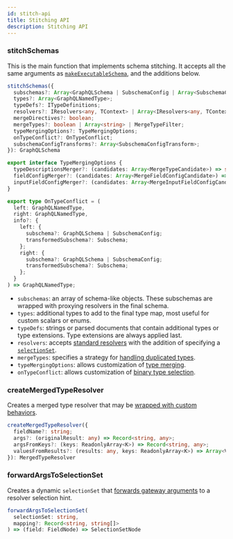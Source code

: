 ```yaml
---
id: stitch-api
title: Stitching API
description: Stitching API
---
```


### stitchSchemas

This is the main function that implements schema stitching. It accepts all the same arguments as [`makeExecutableSchema`](/docs/generate-schema/), and the additions below.

```ts
stitchSchemas({
  subschemas?: Array<GraphQLSchema | SubschemaConfig | Array<SubschemaConfig>>;
  types?: Array<GraphQLNamedType>;
  typeDefs?: ITypeDefinitions;
  resolvers?: IResolvers<any, TContext> | Array<IResolvers<any, TContext>>;
  mergeDirectives?: boolean;
  mergeTypes?: boolean | Array<string> | MergeTypeFilter;
  typeMergingOptions?: TypeMergingOptions;
  onTypeConflict?: OnTypeConflict;
  subschemaConfigTransforms?: Array<SubschemaConfigTransform>;
}): GraphQLSchema

export interface TypeMergingOptions {
  typeDescriptionsMerger?: (candidates: Array<MergeTypeCandidate>) => string;
  fieldConfigMerger?: (candidates: Array<MergeFieldConfigCandidate>) => GraphQLFieldConfig<any, any>;
  inputFieldConfigMerger?: (candidates: Array<MergeInputFieldConfigCandidate>) => GraphQLInputFieldConfig;
}

export type OnTypeConflict = (
  left: GraphQLNamedType,
  right: GraphQLNamedType,
  info?: {
    left: {
      subschema?: GraphQLSchema | SubschemaConfig;
      transformedSubschema?: Subschema;
    };
    right: {
      subschema?: GraphQLSchema | SubschemaConfig;
      transformedSubschema?: Subschema;
    };
  }
) => GraphQLNamedType;
```

- `subschemas`: an array of schema-like objects. These subschemas are wrapped with proxying resolvers in the final schema.
- `types`: additional types to add to the final type map, most useful for custom scalars or enums.
- `typeDefs`: strings or parsed documents that contain additional types or type extensions. Type extensions are always applied last.
- `resolvers`: accepts [standard resolvers](/docs/resolvers/) with the addition of specifying a [`selectionSet`](/docs/stitch-schema-extensions#selectionset).
- `mergeTypes`: specifies a strategy for [handling duplicated types](/docs/stitch-combining-schemas#duplicate-types).
- `typeMergingOptions`: allows customization of [type merging](/docs/stitch-combining-schemas#merged-types).
- `onTypeConflict`: allows customization of [binary type selection](/docs/stitch-combining-schemas#binary-types).

### createMergedTypeResolver

Creates a merged type resolver that may be [wrapped with custom behaviors](/docs/stitch-type-merging#wrapped-resolvers).

```ts
createMergedTypeResolver({
  fieldName?: string;
  args?: (originalResult: any) => Record<string, any>;
  argsFromKeys?: (keys: ReadonlyArray<K>) => Record<string, any>;
  valuesFromResults?: (results: any, keys: ReadonlyArray<K>) => Array<V>;
}): MergedTypeResolver
```

### forwardArgsToSelectionSet

Creates a dynamic `selectionSet` that [forwards gateway arguments](/docs/stitch-schema-extensions#via-selectionset) to a resolver selection hint.

```ts
forwardArgsToSelectionSet(
  selectionSet: string,
  mapping?: Record<string, string[]>
) => (field: FieldNode) => SelectionSetNode
```
